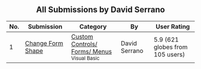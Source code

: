 ﻿<div align="center">

## All Submissions by David Serrano

</div>

No.  | Submission | Category | By   | User Rating
---- | ---------- | -------- | ---- | -----------
1 | [Change Form Shape<br />](https://github.com/Planet-Source-Code/david-serrano-change-form-shape__1-794) | [Custom Controls/ Forms/  Menus<br /><sup>Visual Basic</sup>](../ByCategory/custom-controls-forms-menus__1-4.md) | David Serrano | 5.9 (621 globes from 105 users)
